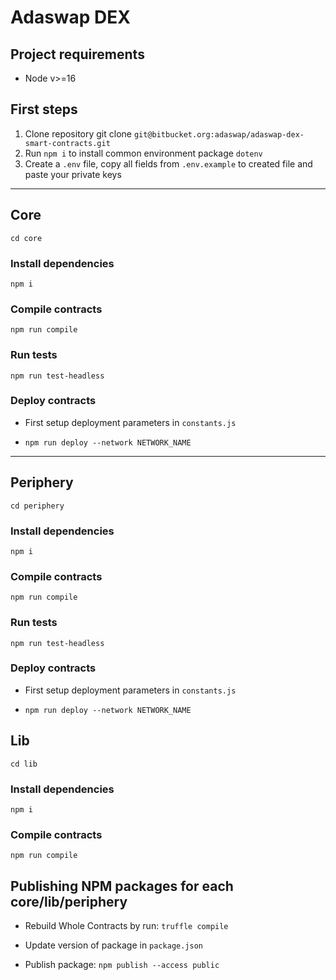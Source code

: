 # Adaswap DEX
## Project requirements

- Node v>=16

## First steps

1. Clone repository git clone `git@bitbucket.org:adaswap/adaswap-dex-smart-contracts.git`
2. Run `npm i` to install common environment package `dotenv`
3. Create a `.env` file, copy all fields from `.env.example` to created file and paste your private keys

---

## Core 

`cd core`

### Install dependencies

`npm i`

### Compile contracts

`npm run compile`

### Run tests 

`npm run test-headless`

### Deploy contracts

- First setup deployment parameters in `constants.js`

- `npm run deploy --network NETWORK_NAME`

---

## Periphery

`cd periphery`

### Install dependencies

`npm i`

### Compile contracts

`npm run compile`

### Run tests 

`npm run test-headless`

### Deploy contracts

- First setup deployment parameters in `constants.js`

- `npm run deploy --network NETWORK_NAME`


## Lib

`cd lib`

### Install dependencies

`npm i`

### Compile contracts

`npm run compile`


## Publishing NPM packages for each core/lib/periphery

- Rebuild Whole Contracts by run: `truffle compile`

- Update version of package in `package.json`

- Publish package: `npm publish --access public`